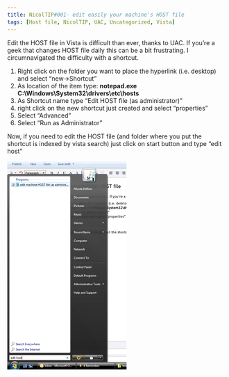 ```yaml
---
title: NicolTIP#001- edit easily your machine's HOST file
tags: [Host file, NicolTIP, UAC, Uncategorized, Vista]
---
```

<p>Edit the HOST file in Vista is difficult than ever, thanks to UAC. If you’re a geek that changes HOST file daily this can be a bit frustrating. I circumnavigated the difficulty with a shortcut.</p>  <ol>   <li>Right click on the folder you want to place the hyperlink (i.e. desktop) and select “new-&gt;Shortcut” </li>    <li>As location of the item type: <strong>notepad.exe C:\Windows\System32\drivers\etc\hosts</strong> </li>    <li>As Shortcut name type “Edit HOST file (as administrator)” </li>    <li>right click on the new shortcut just created and select “properties” </li>    <li>Select “Advanced” </li>    <li>Select “Run as Administrator” </li> </ol>  <p>Now, if you need to edit the HOST file (and folder where you put the shortcut is indexed by vista search) just click on start button and type “edit host”</p>

![](../assets/msdn/2009/nicoldtip01_2.png)

